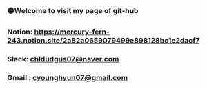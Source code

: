 ### 🟡Welcome to visit my page of git-hub

### Notion: https://mercury-fern-243.notion.site/2a82a0659079499e898128bc1e2dacf7

### Slack: chldudgus07@naver.com

### Gmail : cyounghyun07@gmail.com
